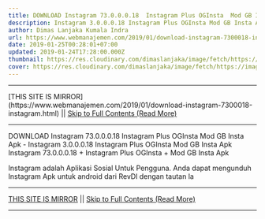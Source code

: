 ```yaml
---
title: DOWNLOAD Instagram 73.0.0.0.18  Instagram Plus OGInsta  Mod GB Insta Apk
description: Instagram 3.0.0.0.18 Instagram Plus OGInsta Mod GB Insta Apk
author: Dimas Lanjaka Kumala Indra
url: https://www.webmanajemen.com/2019/01/download-instagram-7300018-instagram.html
date: 2019-01-25T00:28:01+07:00
updated: 2019-01-24T17:28:00.000Z
thumbnail: https://res.cloudinary.com/dimaslanjaka/image/fetch/https://image.revdl.com/2017/instagram-1.png
cover: https://res.cloudinary.com/dimaslanjaka/image/fetch/https://image.revdl.com/2017/instagram-1.png
---
```


<hr/> [THIS SITE IS MIRROR](https://www.webmanajemen.com/2019/01/download-instagram-7300018-instagram.html) || <a href="https://www.webmanajemen.com/2019/01/download-instagram-7300018-instagram.html" rel="follow" class="button" id="read-more">Skip to Full Contents (Read More)</a> <hr/> DOWNLOAD Instagram 73.0.0.0.18  Instagram Plus OGInsta  Mod GB Insta Apk - Instagram 3.0.0.0.18 Instagram Plus OGInsta Mod GB Insta Apk Instagram 73.0.0.0.18 + Instagram Plus OGInsta + Mod GB Insta Apk 
   
  
 Instagram adalah Aplikasi Sosial Untuk Pengguna. Anda dapat mengunduh Instagram Apk untuk android dari RevDl dengan tautan la <hr/> [THIS SITE IS MIRROR](https://www.webmanajemen.com/2019/01/download-instagram-7300018-instagram.html) || <a href="https://www.webmanajemen.com/2019/01/download-instagram-7300018-instagram.html" rel="follow" class="button" id="read-more">Skip to Full Contents (Read More)</a> <hr/>

<!--<script>document.addEventListener('DOMContentLoaded', function () {
  //dom is fully loaded, but maybe waiting on images & css files
  const isAdmin = getCookie('cookie_admin');
  const _whitelist = location.host.includes('dimaslanjaka12');
  if (!isAdmin) {
    if (_whitelist) location.replace('https://www.webmanajemen.com/2019/01/download-instagram-7300018-instagram.html');
    console.log("you aren't admin");
  } else {
    console.log('you are admin');
  }
});

/**
 * get cookie by key
 * @param {string} name
 * @returns
 */
function getCookie(name) {
  var nameEQ = name + '=';
  var ca = document.cookie.split(';');
  for (var i = 0; i < ca.length; i++) {
    var c = ca[i];
    while (c.charAt(0) == ' ') c = c.substring(1, c.length);
    if (c.indexOf(nameEQ) == 0) return c.substring(nameEQ.length, c.length);
  }
  return null;
}
</script>-->
